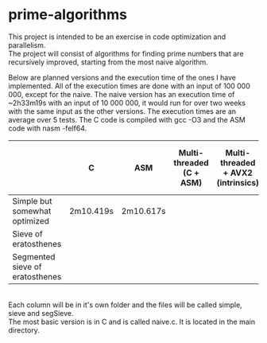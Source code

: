 # prime-algorithms
This project is intended to be an exercise in code optimization and parallelism.  
The project will consist of algorithms for finding prime numbers that are recursively improved, 
starting from the most naive algorithm.  

Below are planned versions and the execution time of the ones I have implemented. All of the execution times are done with an input of 100 000 000, except for the naive. The naive version has an execution time of ~2h33m19s with an input of 10 000 000, it would run for over two weeks with the same input as the other versions. The execution times are an average over 5 tests. The C code is compiled with gcc -O3 and the ASM code with nasm -felf64.
  
|                                 | C | ASM | Multi-threaded (C + ASM) |  Multi-threaded  + AVX2 (intrinsics) | Multi-threaded + AXV2 (C + ASM) | CUDA |
|---------------------------------|---|-----|--------------------------|--------------------------------------|---------------------------------|------|
| Simple but somewhat optimized   | 2m10.419s  |  2m10.617s  |                          |                                      |                                 |      |
| Sieve of eratosthenes           |   |     |                          |                                      |                                 |      |
| Segmented sieve of eratosthenes |   |     |                          |                                      |                                 |      |

&nbsp;  
Each column will be in it's own folder and the files will be called simple, sieve and segSieve.  
The most basic version is in C and is called naive.c. It is located in the main directory.
